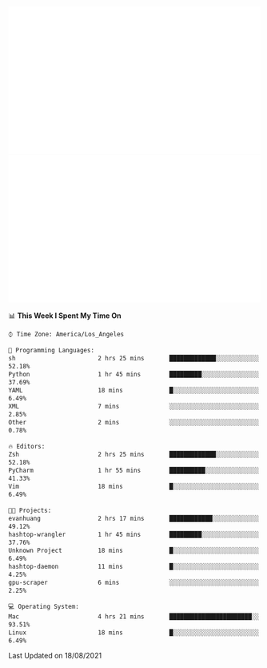 <a href="https://github.com/jstrieb/github-stats">
 
![](https://github.com/evanhuang117/github-stats/blob/master/generated/overview.svg)
![](https://github.com/evanhuang117/github-stats/blob/master/generated/languages.svg)

</a>

<!--START_SECTION:waka-->
📊 **This Week I Spent My Time On** 

```text
⌚︎ Time Zone: America/Los_Angeles

💬 Programming Languages: 
sh                       2 hrs 25 mins       █████████████░░░░░░░░░░░░   52.18% 
Python                   1 hr 45 mins        █████████░░░░░░░░░░░░░░░░   37.69% 
YAML                     18 mins             █░░░░░░░░░░░░░░░░░░░░░░░░   6.49% 
XML                      7 mins              ░░░░░░░░░░░░░░░░░░░░░░░░░   2.85% 
Other                    2 mins              ░░░░░░░░░░░░░░░░░░░░░░░░░   0.78%

🔥 Editors: 
Zsh                      2 hrs 25 mins       █████████████░░░░░░░░░░░░   52.18% 
PyCharm                  1 hr 55 mins        ██████████░░░░░░░░░░░░░░░   41.33% 
Vim                      18 mins             █░░░░░░░░░░░░░░░░░░░░░░░░   6.49%

🐱‍💻 Projects: 
evanhuang                2 hrs 17 mins       ████████████░░░░░░░░░░░░░   49.12% 
hashtop-wrangler         1 hr 45 mins        █████████░░░░░░░░░░░░░░░░   37.76% 
Unknown Project          18 mins             █░░░░░░░░░░░░░░░░░░░░░░░░   6.49% 
hashtop-daemon           11 mins             █░░░░░░░░░░░░░░░░░░░░░░░░   4.25% 
gpu-scraper              6 mins              ░░░░░░░░░░░░░░░░░░░░░░░░░   2.25%

💻 Operating System: 
Mac                      4 hrs 21 mins       ███████████████████████░░   93.51% 
Linux                    18 mins             █░░░░░░░░░░░░░░░░░░░░░░░░   6.49%

```


 Last Updated on 18/08/2021
<!--END_SECTION:waka-->
